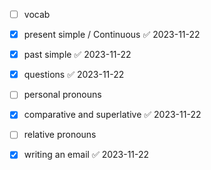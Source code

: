 - [ ] vocab
- [x] present simple / Continuous ✅ 2023-11-22
- [x] past simple ✅ 2023-11-22
- [x] questions ✅ 2023-11-22
- [ ] personal pronouns
- [x] comparative and superlative ✅ 2023-11-22
- [ ] relative pronouns
- [x] writing an email ✅ 2023-11-22

